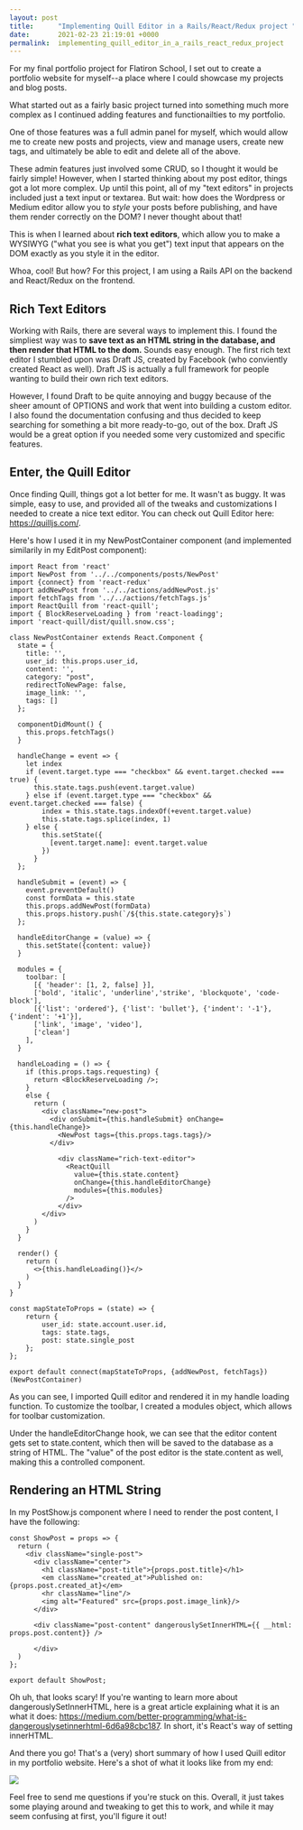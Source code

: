 ```yaml
---
layout: post
title:      "Implementing Quill Editor in a Rails/React/Redux project "
date:       2021-02-23 21:19:01 +0000
permalink:  implementing_quill_editor_in_a_rails_react_redux_project
---
```



For my final portfolio project for Flatiron School, I set out to create a portfolio website for myself--a place where I could showcase my projects and blog posts.

What started out as a fairly basic project turned into something much more complex as I continued adding features and functionailties to my portfolio.

One of those features was a full admin panel for myself, which would allow me to create new posts and projects, view and manage users, create new tags, and ultimately be able to edit and delete all of the above.

These admin features just involved some CRUD, so I thought it would be fairly simple! However, when I started thinking about my post editor, things got a lot more complex. Up until this point, all of my "text editors" in projects included just a text input or textarea. But wait: how does the Wordpress or Medium editor allow you to *style* your posts before publishing, and have them render correctly on the DOM? I never thought about that!

This is when I learned about **rich text editors**, which allow you to make a WYSIWYG ("what you see is what you get") text input that appears on the DOM exactly as you style it in the editor.

Whoa, cool! But how? For this project, I am using a Rails API on the backend and React/Redux on the frontend.

## Rich Text Editors

Working with Rails, there are several ways to implement this. I found the simpliest way was to **save text as an HTML string in the database, and then render that HTML to the dom.** Sounds easy enough. The first rich text editor I stumbled upon was Draft JS, created by Facebook (who conviently created React as well). Draft JS is actually a full framework for people wanting to build their own rich text editors.

However, I found Draft to be quite annoying and buggy because of the sheer amount of OPTIONS and work that went into building a custom editor. I also found the documentation confusing and thus decided to keep searching for something a bit more ready-to-go, out of the box. Draft JS would be a great option if you needed some very customized and specific features.

## Enter, the Quill Editor

Once finding Quill, things got a lot better for me. It wasn't as buggy. It was simple, easy to use, and provided all of the tweaks and customizations I needed to create a nice text editor. You can check out Quill Editor here: https://quilljs.com/.

Here's how I used it in my NewPostContainer component (and implemented similarily in my EditPost component):

```
import React from 'react'
import NewPost from '../../components/posts/NewPost'
import {connect} from 'react-redux'
import addNewPost from '../../actions/addNewPost.js'
import fetchTags from '../../actions/fetchTags.js'
import ReactQuill from 'react-quill';
import { BlockReserveLoading } from 'react-loadingg';
import 'react-quill/dist/quill.snow.css';

class NewPostContainer extends React.Component {
  state = {
    title: '',
    user_id: this.props.user_id,
    content: '',
    category: "post",
    redirectToNewPage: false,
    image_link: '',
    tags: []
  };

  componentDidMount() {
    this.props.fetchTags()
  }

  handleChange = event => {
    let index
    if (event.target.type === "checkbox" && event.target.checked === true) {
      this.state.tags.push(event.target.value)
    } else if (event.target.type === "checkbox" && event.target.checked === false) {
        index = this.state.tags.indexOf(+event.target.value)
        this.state.tags.splice(index, 1)
    } else {
        this.setState({
          [event.target.name]: event.target.value
        })
      }
  };

  handleSubmit = (event) => {
    event.preventDefault()
    const formData = this.state
    this.props.addNewPost(formData)
    this.props.history.push(`/${this.state.category}s`)
  };

  handleEditorChange = (value) => {
    this.setState({content: value})
  }

  modules = {
    toolbar: [
      [{ 'header': [1, 2, false] }],
      ['bold', 'italic', 'underline','strike', 'blockquote', 'code-block'],
      [{'list': 'ordered'}, {'list': 'bullet'}, {'indent': '-1'}, {'indent': '+1'}],
      ['link', 'image', 'video'],
      ['clean']
    ],
  }

  handleLoading = () => {
    if (this.props.tags.requesting) {
      return <BlockReserveLoading />;
    }
    else {
      return (
        <div className="new-post">
          <div onSubmit={this.handleSubmit} onChange={this.handleChange}>
            <NewPost tags={this.props.tags.tags}/>
          </div>

            <div className="rich-text-editor">
              <ReactQuill
                value={this.state.content}
                onChange={this.handleEditorChange}
                modules={this.modules}
              />
            </div>
        </div>
      )
    }
  }

  render() {
    return (
      <>{this.handleLoading()}</>
    )
  }
}

const mapStateToProps = (state) => {
    return {
        user_id: state.account.user.id,
        tags: state.tags,
        post: state.single_post
    };
};

export default connect(mapStateToProps, {addNewPost, fetchTags})(NewPostContainer)
```

As you can see, I imported Quill editor and rendered it in my handle loading function. To customize the toolbar, I created a modules object, which allows for toolbar customization.

Under the handleEditorChange hook, we can see that the editor content gets set to state.content, which then will be saved to the database as a string of HTML. The "value" of the post editor is the state.content as well, making this a controlled component.

## Rendering an HTML String

In my PostShow.js component where I need to render the post content, I have the following:

```
const ShowPost = props => {
  return (
    <div className="single-post">
      <div className="center">
        <h1 className="post-title">{props.post.title}</h1>
        <em className="created_at">Published on: {props.post.created_at}</em>
        <hr className="line"/>
        <img alt="Featured" src={props.post.image_link}/>
      </div>

      <div className="post-content" dangerouslySetInnerHTML={{ __html: props.post.content}} />

      </div>
  )
};

export default ShowPost;
```

Oh uh, that looks scary! If you're wanting to learn more about dangerouslySetInnerHTML, here is a great article explaining what it is an what it does: https://medium.com/better-programming/what-is-dangerouslysetinnerhtml-6d6a98cbc187. In short, it's React's way of setting innerHTML.

And there you go! That's a (very) short summary of how I used Quill editor in my portfolio website. Here's a shot of what it looks like from my end:

![](https://i.imgur.com/bBiQ65N.png)

Feel free to send me questions if you're stuck on this. Overall, it just takes some playing around and tweaking to get this to work, and while it may seem confusing at first, you'll figure it out!


